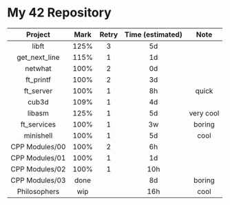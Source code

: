 # My 42 Repository

|     Project    | Mark | Retry | Time (estimated) |    Note   |
|:--------------:|:----:|:-----:|:----------------:|:---------:|
|      libft     | 125% |   3   |        5d        |           |
|  get_next_line | 115% |   1   |        1d        |           |
|     netwhat    | 100% |   2   |        0d        |           |
|    ft_printf   | 100% |   2   |        3d        |           |
|    ft_server   | 100% |   1   |        8h        |   quick   |
|      cub3d     | 109% |   1   |        4d        |           |
|     libasm     | 125% |   1   |        5d        | very cool |
|   ft_services  | 100% |   1   |        3w        |   boring  |
|    minishell   | 100% |   1   |        5d        |    cool   |
| CPP Modules/00 | 100% |   2   |        6h        |           |
| CPP Modules/01 | 100% |   1   |        1d        |           |
| CPP Modules/02 | 100% |   1   |        10h       |           |
| CPP Modules/03 | done |       |        8d        |   boring  |
|  Philosophers  |  wip |       |        16h       |    cool   |
